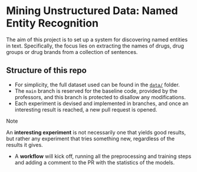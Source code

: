 # Mining Unstructured Data: Named Entity Recognition

The aim of this project is to set up a system for discovering named entities in text. Specifically, the focus lies on extracting the names of drugs, drug groups or drug brands from a collection of sentences.

## Structure of this repo

* For simplicity, the full dataset used can be found in the [`data/`](data/) folder.
* The `main` branch is reserved for the baseline code, provided by the professors, and this branch is protected to disallow any modifications.
* Each experiment is devised and implemented in branches, and once an interesting result is reached, a new pull request is opened.
> [!NOTE]
> An **interesting experiment** is not necessarily one that yields good results, but rather any experiment that tries something new, regardless of the results it gives.
* A **workflow** will kick off, running all the preprocessing and training steps and adding a comment to the PR with the statistics of the models.
